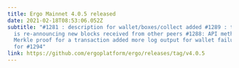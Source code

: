 ```yaml
---
title: Ergo Mainnet 4.0.5 released
date: 2021-02-18T08:53:06.052Z
subtitle: "#1281 : description for wallet/boxes/collect added #1289 : the node
  is re-announcing new blocks received from other peers #1288: API method to get
  Merkle proof for a transaction added more log output for wallet failures fix
  for #1294"
link: https://github.com/ergoplatform/ergo/releases/tag/v4.0.5
---
```

